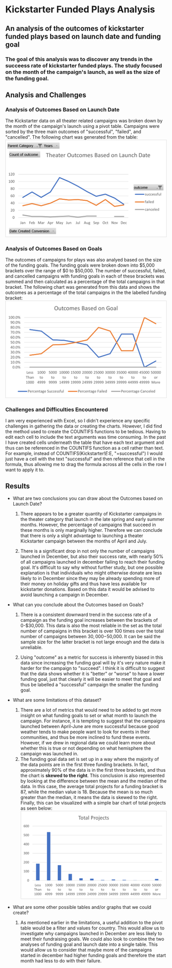 # Kickstarter Funded Plays Analysis

## An analysis of the outcomes of kickstarter funded plays based on launch date and funding goal 

### The goal of this analysis was to discover any trends in the succeess rate of kickstarter funded plays. The study focused on the month of the campaign's launch, as well as the size of the funding goal. 

## Analysis and Challenges

### Analysis of Outcomes Based on Launch Date

The Kickstarter data on all theater related campaigns was broken down by the month of the campaign's launch using a pivot table. Campaigns were sorted by the three main outcomes of "successful", "failed", and "cancelled". The following chart was generated from the table:
![Outcomes Based on launch Date](/Resources/Theater_Outcomes_vs_Launch.png)

### Analysis of Outcomes Based on Goals

The outcomes of campaigns for plays was also analyed based on the size of the funding goals. The funding goals were broken down into $5,000 brackets over the range of $0 to $50,000. The number of successful, failed, and cancelled campaigns with funding goals in each of these brackets was summed and then calculated as a percentage of the total campaigns in that bracket. The following chart was generated from this data and shows the outcomes as a percentage of the total campaigns in the the labelled funding bracket:
![Outcomes Based on Funding Goal](/Resources/Outcomes_vs_Goals.png)

### Challenges and Difficulties Encountered

I am very experienced with Excel, so I didn't experience any specific challenges in gathering the data or creating the charts. However, I did find the method used to create the COUNTIFS functions to be tedious. Having to edit each cell to include the text arguments was time consuming. In the past I have created cells underneath the table that have each text argument and thus can be referenced in the COUNTIFS function as a cell rather than text. For example, instead of COUNTIFS(Kickstarter!$E:$E, "=successful") I would just have a cell with the text "successful" and then reference that cell in the formula, thus allowing me to drag the formula across all the cells in the row I want to apply it to.

## Results

- What are two conclusions you can draw about the Outcomes based on Launch Date?

    1. There appears to be a greater quantity of Kickstarter campaigns in the theater category that launch in the late spring and early summer months. However, the percentage of campaigns that succeed in these months is only marginally higher. Therefore we can conclude that there is only a slight advantage to launching a theater Kickstarter campaign between the months of April and July. 

    2. There is a significant drop in not only the number of campaigns launched in December, but also their success rate, with nearly 50% of all campaigns launched in december failing to reach their funding goal. It's difficult to say why without further study, but one possible explanation is that individuals who might otherwise donate are less likely to in December since they may be already spending more of their money on holiday gifts and thus have less available for kickstarter donations. Based on this data it would be advised to avoid launching a campaign in December.

- What can you conclude about the Outcomes based on Goals?

    1. There is a consistent downward trend in the success rate of a campaign as the funding goal increases between the brackets of 0-$30,000. This data is also the most reliable in the set as the total number of campaigns in this bracket is over 100 times over the total number of campaigns between $30,000-$50,000. It can be said the sample size for the latter bracket is not large enough and the data is unreliable.

    2. Using "outcome" as a metric for success is inherently biased in this data since increasing the funding goal will by it's very nature make it harder for the campaign to "succeed". I think it is difficult to suggest that the data shows whether it is "better" or "worse" to have a lower funding goal, just that clearly it will be easier to meet that goal and thus be labelled a "successful" campaign the smaller the funding goal. 

- What are some limitations of this dataset?

    1. There are a lot of metrics that would need to be added to get more insight on what funding goals to set or what month to launch the campaign. For instance, it is tempting to suggest that the campaigns launched between April-June are more successful because good weather tends to make people want to look for events in their communities, and thus be more inclined to fund these events. However, if we drew in regional data we could learn more about whether this is true or not depending on what hemisphere the campaign was launched in. 
    2. The funding goal data set is set up in a way where the majority of the data points are in the first three funding brackets. In fact, approximately 90% of the data is in the first three brackets, and thus the chart is **skewed to the right**. This conclusion is also represented by looking at the difference between the mean and the median of the data. In this case, the average total projects for a funding bracket is 87, while the median value is 18. Because the mean is so much greater than the median, it means the data is skewed to the right. Finally, this can be visualized with a simple bar chart of total projects as seen below:
    ![Total Projects per Funding Bracket](/Resources/Total_Projects_vs_Funding_Bracket.png)

- What are some other possible tables and/or graphs that we could create?

    1. As mentioned earlier in the limitations, a useful addition to the pivot table would be a filter and values for country. This would allow us to investigate why campaigns launched in December are less likely to meet their fundraising goals. We could also look to combine the two analyses of funding goal and launch date into a single table. This would allow us to consider that maybe more of the campaigns started in december had higher funding goals and therefore the start month had less to do with their failure.
